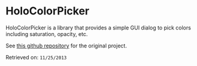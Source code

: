 HoloColorPicker
===============

HoloColorPicker is a library that provides a simple GUI dialog to pick colors including saturation, opacity, etc.

See [this github repository](https://github.com/LarsWerkman/HoloColorPicker) for the original project.

Retrieved on: `11/25/2013`
